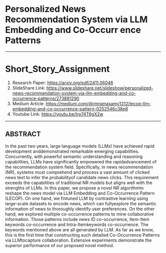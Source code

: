 # Personalized News Recommendation System via LLM Embedding and Co-Occurr ence Patterns
---
# Short_Story_Assignment
1. Research Paper: https://arxiv.org/pdf/2411.06046
2. SlideShare Link: https://www.slideshare.net/slideshow/personalized-news-recommendation-system-via-llm-embedding-and-co-occurrence-patterns/273881290
3. Medium Article: https://medium.com/@rmramasamy1312/lecop-llm-embedding-and-co-occurrence-pattern-0252546c38e8
4. Youtube Link: https://youtu.be/Irp74T6gX2w
---
## ABSTRACT
In the past two years, large language models (LLMs) have achieved rapid development anddemonstrated remarkable emerging capabilities. Concurrently, with powerful semantic
understanding and reasoning capabilities, LLMs have significantly empowered the rapidadvancement of the recommendation system field. Specifically, in news recommendation (NR), systems must comprehend and process a vast amount of clicked news text to infer the probabilityof candidate news clicks. This requirement exceeds the capabilities of traditional NR models but
aligns well with the strengths of LLMs. In this paper, we propose a novel NR algorithmto reshape
the news model via LLM Embedding and Co-Occurrence Pattern (LECOP). On one hand, we
fintuned LLM by contrastive learning using large-scale datasets to encode news, which can fullyexplore the semantic information of news to thoroughly identify user preferences. On the other
hand, we explored multiple co-occurrence patterns to mine collaborative information. Those
patterns include news ID co-occurrence, Item-Item keywords co-occurrence and Intra-Itemkeywords co-occurrence. The keywords mentioned above are all generated by LLM. As far as we
know, this is the first time that constructing such detailed Co-Occurrence Patterns via LLMtocapture collaboration. Extensive experiments demonstrate the superior performance of our
proposed novel method.
